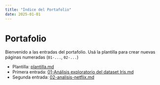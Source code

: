 ```yaml
---
title: "Índice del Portafolio"
date: 2025-01-01
---
```


# Portafolio

Bienvenido a las entradas del portafolio. Usá la plantilla para crear nuevas páginas numeradas
(`01-...`, `02-...`)

- Plantilla: [plantilla.md](plantilla.md)
- Primera entrada: [01-Análisis exploratorio del dataset Iris.md](01-Analisis_exploratorio_del_dataset_Iris.md)
- Segunda entrada: [02-analisis-netflix.md](02-analisis-netflix.md)
